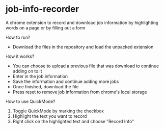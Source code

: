 # job-info-recorder
A chrome extension to record and download job information by highlighting words on a page or by filling out a form

How to run?
- Download the files in the repository and load the unpacked extension

How it works?
- You can choose to upload a previous file that was download to continue adding on to it
- Enter in the job information
- Save the information and continue adding more jobs
- Once finished, download the file
- Press reset to remove job information from chrome's local storage

How to use QuickMode?
1. Toggle QuickMode by marking the checkbox
2. Highlight the text you want to record
3. Right click on the highlighted text and choose "Record Info"
